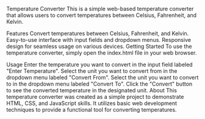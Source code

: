 Temperature Converter
This is a simple web-based temperature converter that allows users to convert temperatures between Celsius, Fahrenheit, and Kelvin.

Features
Convert temperatures between Celsius, Fahrenheit, and Kelvin.
Easy-to-use interface with input fields and dropdown menus.
Responsive design for seamless usage on various devices.
Getting Started
To use the temperature converter, simply open the index.html file in your web browser.

Usage
Enter the temperature you want to convert in the input field labeled "Enter Temperature".
Select the unit you want to convert from in the dropdown menu labeled "Convert From".
Select the unit you want to convert to in the dropdown menu labeled "Convert To".
Click the "Convert" button to see the converted temperature in the designated unit.
About
This temperature converter was created as a simple project to demonstrate HTML, CSS, and JavaScript skills. It utilizes basic web development techniques to provide a functional tool for converting temperatures.
